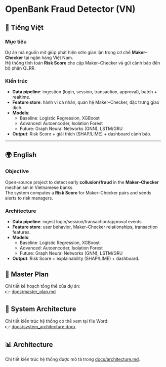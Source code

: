 # OpenBank Fraud Detector (VN)

## 🎯 Tiếng Việt

### Mục tiêu
Dự án mã nguồn mở giúp phát hiện sớm gian lận trong cơ chế **Maker–Checker** tại ngân hàng Việt Nam.  
Hệ thống tính toán **Risk Score** cho cặp Maker–Checker và gửi cảnh báo đến bộ phận QLRR.

### Kiến trúc
- **Data pipeline**: ingestion (login, session, transaction, approval), batch + realtime.
- **Feature store**: hành vi cá nhân, quan hệ Maker–Checker, đặc trưng giao dịch.
- **Models**:
  - Baseline: Logistic Regression, XGBoost
  - Advanced: Autoencoder, Isolation Forest
  - Future: Graph Neural Networks (GNN), LSTM/GRU
- **Output**: Risk Score + giải thích (SHAP/LIME) + dashboard cảnh báo.

---

## 🌍 English

### Objective
Open-source project to detect early **collusion/fraud** in the **Maker–Checker** mechanism in Vietnamese banks.  
The system computes a **Risk Score** for Maker–Checker pairs and sends alerts to risk managers.

### Architecture
- **Data pipeline**: ingest login/session/transaction/approval events.
- **Feature store**: user behavior, Maker–Checker relationships, transaction features.
- **Models**:
  - Baseline: Logistic Regression, XGBoost
  - Advanced: Autoencoder, Isolation Forest
  - Future: Graph Neural Networks (GNN), LSTM/GRU
- **Output**: Risk Score + explainability (SHAP/LIME) + dashboard.

## 📄 Master Plan

Chi tiết kế hoạch tổng thể của dự án:  
👉 [docs/master_plan.md](docs/master_plan.md)

## 📑 System Architecture

Chi tiết kiến trúc hệ thống có thể xem tại file Word:  
👉 [docs/system_architecture.docx](docs/system_architecture.docx)

## 📊 Architecture

Chi tiết kiến trúc hệ thống được mô tả trong [docs/architecture.md](docs/architecture.md).
